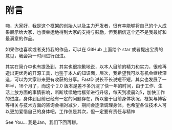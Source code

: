 # 附言

嗨，大家好，我是这个框架的创始人以及主力开发者，很有幸能够将自己的个人成果展示给大家，也很幸运地得到大家的支持与鼓励，但我相信这个还不是我最好和最满意的作品。

如果你也喜欢或者支持我的作品，可以在 GitHub 上面给个 star 或者提出宝贵的意见，我会第一时间进行跟进。

其实在简介中也有提及到，其实也很抱歉地说，以本人目前的精力和实力，很难再造出更优秀的开源工具，也鉴于本人的知识面，层次，我希望我可以有机会继续深造，可以为大家带来更有收获的分享。FastD 说长不长说短不短，其实也发展了一年半，16个月了，而这个 2.0 版本是差不多沉淀了快一年的时间，由于工作、生活上放方面的事情影响，断断续续地给框架进行升级，每天到凌晨2点，加快工作的进度，身体到目前已经有一定的问题存在，所以鉴于目前身体状况，框架与博客等相关与技术方面的咨询会相对减少，期间会逐渐调理身体，也希望各位技术人可以更加爱惜自己的身体吧，工作仅是其次，但一定要有责任与精神

See You... 我是Jan，我们下回再聊。

